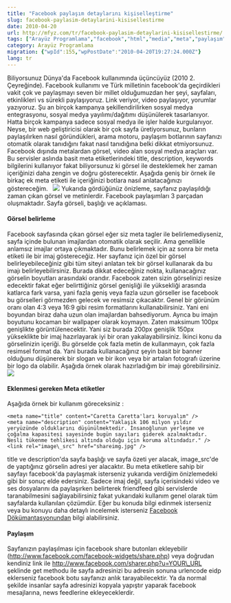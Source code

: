 ```yaml
---
title: "Facebook paylaşım detaylarını kişiselleştirme"
slug: facebook-paylasim-detaylarini-kisisellestirme
date: 2010-04-20
url: http://mfyz.com/tr/facebook-paylasim-detaylarini-kisisellestirme/
tags: ["Arayüz Programlama","facebook","html","media","meta","paylaşım","share","social"]
category: Arayüz Programlama
migration: {"wpId":155,"wpPostDate":"2010-04-20T19:27:24.000Z"}
lang: tr
---
```


Biliyorsunuz Dünya'da Facebook kullanımında üçüncüyüz (2010 2. Çeyreğinde). Facebook kullanımı ve Türk milletinin facebook'da geçirdikleri vakit çok ve paylaşmayı seven bir millet olduğumuzdan her şeyi, sayfaları, etkinlikleri vs sürekli paylaşıyoruz. Link veriyor, video paylaşıyor, yorumlar yazıyoruz. Şu an birçok kampanya şekillendirilirken sosyal medya entegrasyonu, sosyal medya yayılımı/dağıtımı düşünülerek tasarlanıyor. Hatta birçok kampanya sadece sosyal medya ile işler halde kurgulanıyor. Neyse, bir web geliştiricisi olarak bir çok sayfa üretiyorsunuz, bunların paylaşılırken nasıl göründükleri, arama motoru, paylaşım botlarının sayfanızı otomatik olarak tanıdığını fakat nasıl tanıdığına belki dikkat etmiyorsunuz. Facebook dışında metalardan görsel, video alan sosyal medya araçları var. Bu servisler aslında basit meta etiketlerindeki title, description, keywords bilgilerini kullanıyor fakat biliyorsunuz ki görsel ile desteklemek her zaman içeriğinizi daha zengin ve doğru gösterecektir. Aşağıda geniş bir örnek ile birkaç ek meta etiketi ile içeriğinizi botlara nasıl anlatacağınızı göstereceğim.   ![](/images/archive/tr/2010/04/share.gif) Yukarıda gördüğünüz önizleme, sayfanız paylaşıldığı zaman çıkan görsel ve metinlerdir. Facebook paylaşımları 3 parçadan oluşmaktadır. Sayfa görseli, başlığı ve açıklaması.

#### Görsel belirleme

Facebook sayfasında çıkan görsel eğer siz meta tagler ile belirlemediyseniz, sayfa içinde bulunan imajlardan otomatik olarak seçilir. Ama genellikle anlamsız imajlar ortaya çıkmaktadır. Bunu belirlemek için az sonra bir meta etiketi ile bir imaj göstereceğiz. Her sayfanız için özel bir görsel belirleyebileceğiniz gibi tüm siteyi anlatan tek bir görsel kullanarak da bu imajı belirleyebilirsiniz. Burada dikkat edeceğiniz nokta, kullanacağınız görselin boyutları arasındaki orandır. Facebook zaten sizin görselinizi resize edecektir fakat eğer belirttiğiniz görsel genişliği ile yüksekliği arasında katlarca fark varsa, yani fazla geniş veya fazla uzun görseller ise facebook bu görselleri görmezden gelecek ve resimsiz çıkacaktır. Genel bir görünüm oranı olan 4:3 veya 16:9 gibi resim formatlarını kullanabilirsiniz. Yani eni boyundan biraz daha uzun olan imajlardan bahsediyorum. Ayrıca bu imajın boyutunu kocaman bir wallpaper olarak koymayın. Zaten maksimum 100px genişlikte görüntülenecektir. Yani siz burada 200px genişlik 150px yükseklikte bir imaj hazırlayarak iyi bir oran yakalayabilirsiniz. İkinci konu da görselinizin içeriği. Bu görselde çok fazla metin de kullanmayın, çok fazla resimsel format da. Yani burada kullanacağınız şeyin basit bir banner olduğunu düşünerek bir slogan ve bir ikon veya bir artalan fotografı üzerine bir logo da olabilir. Aşağıda örnek olarak hazırladığım bir imajı görebilirsiniz. ![](/images/archive/tr/2010/04/shareimg.jpg)

#### Eklenmesi gereken Meta etiketler

Aşağıda örnek bir kullanım göreceksiniz :
```
<meta name="title" content="Caretta Caretta'ları koruyalım" />
<meta name="description" content="Yaklaşık 106 milyon yıldır yeryüzünde olduklarını düşünülmektedir. İnsanoğlunun yerleşme ve çoğalma kapasitesi sayesinde bugün sayıları giderek azalmaktadır. Nesli tükenme tehlikesi altında olduğu için koruma altındadır." />
<link rel="image\_src" href="shareimg.jpg" />

```
title ve description'da sayfa başlığı ve sayfa özeti yer alacak, image\_src'de de yaptığınız görselin adresi yer alacaktır. Bu meta etiketlere sahip bir sayfayı facebook'da paylaşmak isterseniz yukarıda verdiğim önizlemedeki gibi bir sonuç elde edersiniz. Sadece imaj değil, sayfa içerisindeki video ve ses dosyalarını da paylaşırken belirterek friendfeed gibi servislerde taranabilmesini sağlayabilirsiniz fakat yukarıdaki kullanım genel olarak tüm sayfalarda kullanılan çözümdür. Eğer bu konuda bilgi edinmek isterseniz veya bu konuyu daha detaylı incelemek isterseniz [Facebook Dökümantasyonundan](http://wiki.developers.facebook.com/index.php/Facebook_Share/Specifying_Meta_Tags) bilgi alabilirsiniz.

#### Paylaşım

Sayfanızın paylaşılması için facebook share butonları ekleyebilir (http://www.facebook.com/facebook-widgets/share.php) veya doğrudan kendiniz link ile http://www.facebook.com/sharer.php?u=YOUR\_URL şeklinde get methodu ile sayfa adresinizi bu adresin sonuna urlencode eidp eklerseniz facebook botu sayfanızı anlık tarayabilecektir. Ya da normal şekilde insanlar sayfa adresinizi kopyala yapıştır yaparak facebook mesajlarına, news feedlerine ekleyeceklerdir.